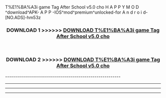  T%E1%BA%A3i game Tag After School v5.0 cho  H A P P Y M O D ^download^APK- A P P -IOS^mod^premium^unlocked-for A n d r o i d-[NO.ADS]-hm53z



<div align="center">

<h3>DOWNLOAD 1 >>>>>> <a href="https://en-mod.web.app/?en= T%E1%BA%A3i game Tag After School v5.0 cho ">DOWNLOAD T%E1%BA%A3i game Tag After School v5.0 cho  </a></h3><br>

<h3>DOWNLOAD 2 >>>>>> <a href="https://en-mod.web.app/?en= T%E1%BA%A3i game Tag After School v5.0 cho ">DOWNLOAD T%E1%BA%A3i game Tag After School v5.0 cho  </a></h3>

</div>
----------------------------------------------------------

----------------------------------------------------------

----------------------------------------------------------

----------------------------------------------------------



